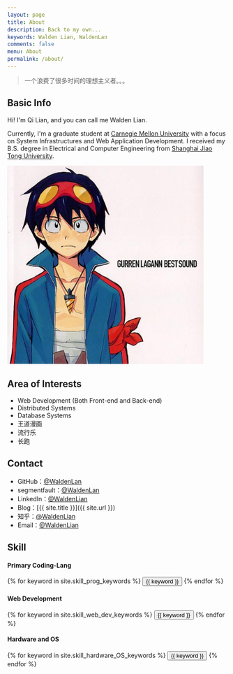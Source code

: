 ```yaml
---
layout: page
title: About
description: Back to my own...
keywords: Walden Lian, WaldenLan
comments: false
menu: About
permalink: /about/
---
```


> 一个浪费了很多时间的理想主义者。。。

## Basic Info

<p>Hi! I'm Qi Lian, and you can call me Walden Lian.</p>
<p>Currently, I'm a graduate student at <a href="https://www.cmu.edu/about/" target="_blank">Carnegie Mellon University</a> with a focus on System Infrastructures and Web Application Development. I received my B.S. degree in Electrical and Computer Engineering from <a href="http://www.sjtu.edu.cn/" target="_blank">Shanghai Jiao Tong University</a>.
</p>

<img src="/images/about/walden.jpg" alt="personal photo" width="450"/>

## Area of Interests

* Web Development (Both Front-end and Back-end)
* Distributed Systems
* Database Systems
* 王道漫画
* 流行乐
* 长跑

## Contact

* GitHub：[@WaldenLan](https://github.com/waldenlan)
* segmentfault：[@WaldenLan](https://segmentfault.com/u/waldenlan)
* LinkedIn：[@WaldenLian](https://cn.linkedin.com/in/qi-lian-74b216b1)
* Blog：[{{ site.title }}]({{ site.url }})
* 知乎：[@WaldenLian](https://www.zhihu.com/people/qing-cun-41)
* Email：<a href="mailto:446731905@qq.com">@WaldenLian</a>

## Skill

#### Primary Coding-Lang
<div class="btn-inline">
    {% for keyword in site.skill_prog_keywords %}
    <button class="btn btn-outline" type="button">{{ keyword }}</button>
    {% endfor %}
</div>

#### Web Development
<div class="btn-inline">
    {% for keyword in site.skill_web_dev_keywords %}
    <button class="btn btn-outline" type="button">{{ keyword }}</button>
    {% endfor %}
</div>

#### Hardware and OS
<div class="btn-inline">
    {% for keyword in site.skill_hardware_OS_keywords %}
    <button class="btn btn-outline" type="button">{{ keyword }}</button>
    {% endfor %}
</div>


